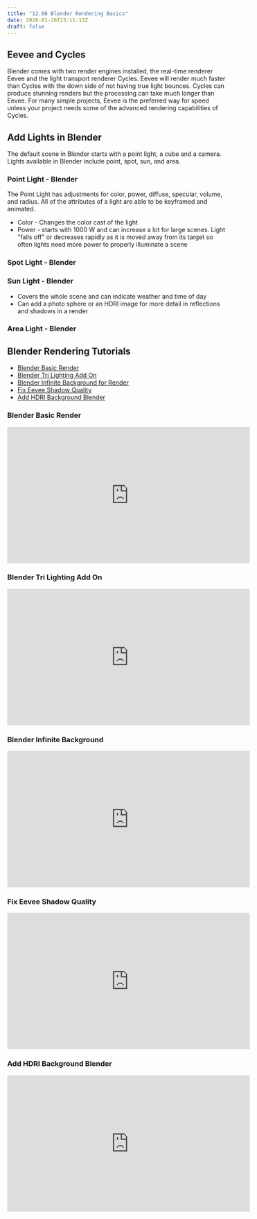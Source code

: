 ```yaml
---
title: "12.06 Blender Rendering Basics"
date: 2020-01-26T23:11:13Z
draft: false
---
```


## Eevee and Cycles

Blender comes with two render engines installed, the real-time renderer Eevee and the light transport renderer Cycles. Eevee will render much faster than Cycles with the down side of not having true light bounces. Cycles can produce stunning renders but the processing can take much longer than Eevee. For many simple projects, Eevee is the preferred way for speed unless your project needs some of the advanced rendering capabilities of Cycles.

## Add Lights in Blender

The default scene in Blender starts with a point light, a cube and a camera. Lights available in Blender include point, spot, sun, and area.

### Point Light - Blender

The Point Light has adjustments for color, power, diffuse, specular, volume, and radius. All of the attributes of a light are able to be keyframed and animated.

- Color - Changes the color cast of the light
- Power - starts with 1000 W and can increase a lot for large scenes. Light "falls off" or decreases rapidly as it is moved away from its target so often lights need more power to properly illuminate a scene

### Spot Light - Blender

### Sun Light - Blender

- Covers the whole scene and can indicate weather and time of day
- Can add a photo sphere or an HDRI image for more detail in reflections and shadows in a render

### Area Light - Blender

## Blender Rendering Tutorials

- [Blender Basic Render](https://youtu.be/Qw8jl8mKEsY)
- [Blender Tri Lighting Add On](https://youtu.be/SbMuowrbKe0)
- [Blender Infinite Background for Render](https://youtu.be/lsEYDk00WFs)
- [Fix Eevee Shadow Quality](https://youtu.be/K6Oom8gFch4)
- [Add HDRI Background Blender](https://youtu.be/k-moDmBUrrI)

<div class="video-grid">

<div class="video-card">

### Blender Basic Render

<div class="iframe-16-9-container">
<iframe class="youTubeIframe"  width="560" height="315" src="https://www.youtube.com/embed/Qw8jl8mKEsY?rel=0" title="YouTube video player" frameborder="0" allow="accelerometer; autoplay; clipboard-write; encrypted-media; gyroscope; picture-in-picture; web-share" allowfullscreen></iframe>
</div>
</div>

<div class="video-card">

### Blender Tri Lighting Add On

<div class="iframe-16-9-container">
<iframe class="youTubeIframe"  width="560" height="315" src="https://www.youtube.com/embed/SbMuowrbKe0?rel=0" title="YouTube video player" frameborder="0" allow="accelerometer; autoplay; clipboard-write; encrypted-media; gyroscope; picture-in-picture; web-share" allowfullscreen></iframe>
</div>
</div>

<div class="video-card">

### Blender Infinite Background

<div class="iframe-16-9-container">
<iframe class="youTubeIframe"  width="560" height="315" src="https://www.youtube.com/embed/lsEYDk00WFs?rel=0" title="YouTube video player" frameborder="0" allow="accelerometer; autoplay; clipboard-write; encrypted-media; gyroscope; picture-in-picture; web-share" allowfullscreen></iframe>
</div>
</div>

<div class="video-card">

### Fix Eevee Shadow Quality

<div class="iframe-16-9-container">
<iframe class="youTubeIframe" width="560" height="315" src="https://www.youtube.com/embed/K6Oom8gFch4?rel=0" title="YouTube video player" frameborder="0" allow="accelerometer; autoplay; clipboard-write; encrypted-media; gyroscope; picture-in-picture; web-share" allowfullscreen></iframe>
</div>
</div>

<div class="video-card">

### Add HDRI Background Blender

<div class="iframe-16-9-container">
<iframe class="youTubeIframe" width="560" height="315" src="https://www.youtube.com/embed/k-moDmBUrrI?rel=0" title="YouTube video player" frameborder="0" allow="accelerometer; autoplay; clipboard-write; encrypted-media; gyroscope; picture-in-picture; web-share" allowfullscreen></iframe>
</div>
</div>

</div>
